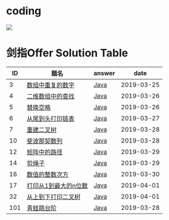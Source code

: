 # coding   
![](https://img.shields.io/badge/java-1.8-blue.svg)

# 剑指Offer Solution Table

| ID   | 题名 | answer | date |
| ---- | ---- | ------ | ---- |
| 3    | [数组中重复的数字](https://www.nowcoder.com/practice/623a5ac0ea5b4e5f95552655361ae0a8) | [Java](https://github.com/ZiTian8/cod/tree/master/src/sword2offer/DuplicateNumbersInArray.java) | 2019-03-25 |
| 4    | [二维数组中的查找](https://www.nowcoder.com/questionTerminal/abc3fe2ce8e146608e868a70efebf62e) | [Java](https://github.com/ZiTian8/cod/tree/master/src/sword2offer/FindNumberIn2DArray.java) | 2019-03-26 |
| 5    | [替换空格](https://www.nowcoder.com/questionTerminal/4060ac7e3e404ad1a894ef3e17650423) | [Java](https://github.com/ZiTian8/cod/tree/master/src/sword2offer/ReplaceSpace.java) | 2019-03-26 |
| 6    | [从尾到头打印链表](https://www.nowcoder.com/questionTerminal/d0267f7f55b3412ba93bd35cfa8e8035) | [Java](https://github.com/ZiTian8/cod/tree/master/src/sword2offer/PrintListFromTailToHead.java) | 2019-03-27 |
| 7    | [重建二叉树](https://www.nowcoder.com/questionTerminal/8a19cbe657394eeaac2f6ea9b0f6fcf6) | [Java](https://github.com/ZiTian8/cod/tree/master/src/sword2offer/ReConstructBinaryTree.java) | 2019-03-28 |
| 10    | [斐波那契数列](https://www.nowcoder.com/questionTerminal/c6c7742f5ba7442aada113136ddea0c3) | [Java](https://github.com/ZiTian8/cod/tree/master/src/sword2offer/Fibonacci.java) | 2019-03-28 |
| 12    | [矩阵中的路径](https://www.nowcoder.com/questionTerminal/c61c6999eecb4b8f88a98f66b273a3cc) | [Java](https://github.com/ZiTian8/cod/tree/master/src/sword2offer/HasPath.java) | 2019-03-29 |
| 14    | [剪绳子](https://www.nowcoder.com/questionTerminal/25b04bac36b840ab93f6fd913d1c7247) | [Java](https://github.com/ZiTian8/cod/tree/master/src/sword2offer/MaxProductAfterCutting.java) | 2019-03-29 |
| 16    | [数值的整数次方](https://www.nowcoder.com/questionTerminal/1a834e5e3e1a4b7ba251417554e07c00) | [Java](https://github.com/ZiTian8/cod/tree/master/src/sword2offer/Power.java) | 2019-03-30 |
| 17    | [打印从1到最大的n位数](https://blog.csdn.net/lilianforever/article/details/51837316) | [Java](https://github.com/ZiTian8/cod/tree/master/src/sword2offer/printToMaxOfDigits.java) | 2019-04-01 |
| 32    | [从上到下打印二叉树](https://www.nowcoder.com/questionTerminal/7fe2212963db4790b57431d9ed259701) | [Java](https://github.com/ZiTian8/cod/tree/master/src/sword2offer/PrintTreeFromTopToBottom.java) | 2019-04-01 |
| 101    | [青蛙跳台阶](https://www.nowcoder.com/questionTerminal/8c82a5b80378478f9484d87d1c5f12a4) | [Java](https://github.com/ZiTian8/cod/tree/master/src/sword2offer/PrintListFromTailToHead.java) | 2019-03-28 |

